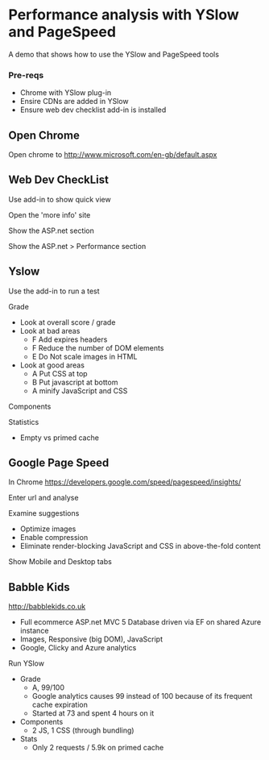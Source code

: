 
# Performance analysis with YSlow and PageSpeed
A demo that shows how to use the YSlow and PageSpeed tools

### Pre-reqs
* Chrome with YSlow plug-in
* Ensire CDNs are added in YSlow
* Ensure web dev checklist add-in is installed

## Open Chrome
Open chrome to http://www.microsoft.com/en-gb/default.aspx
	
## Web Dev CheckList
Use add-in to show quick view

Open the 'more info' site

Show the ASP.net section

Show the ASP.net > Performance section

## Yslow
Use the add-in to run a test

Grade
* Look at overall score / grade
* Look at bad areas
    * F Add expires headers
    * F Reduce the number of DOM elements
    * E Do Not scale images in HTML
* Look at good areas
    * A Put CSS at top
    * B Put javascript at bottom
    * A minify JavaScript and CSS

Components

Statistics
* Empty vs primed cache

## Google Page Speed
In Chrome https://developers.google.com/speed/pagespeed/insights/

Enter url and analyse

Examine suggestions
* Optimize images
* Enable compression
* Eliminate render-blocking JavaScript and CSS in above-the-fold content

Show Mobile and Desktop tabs

## Babble Kids
http://babblekids.co.uk
* Full ecommerce ASP.net MVC 5 Database driven via EF on shared Azure instance
* Images, Responsive (big DOM), JavaScript
* Google, Clicky and Azure analytics

Run YSlow
* Grade
    * A, 99/100
    * Google analytics causes 99 instead of 100 because of its frequent cache expiration
    * Started at 73 and spent 4 hours on it
* Components
    * 2 JS, 1 CSS (through bundling)
* Stats
    * Only 2 requests / 5.9k on primed cache
